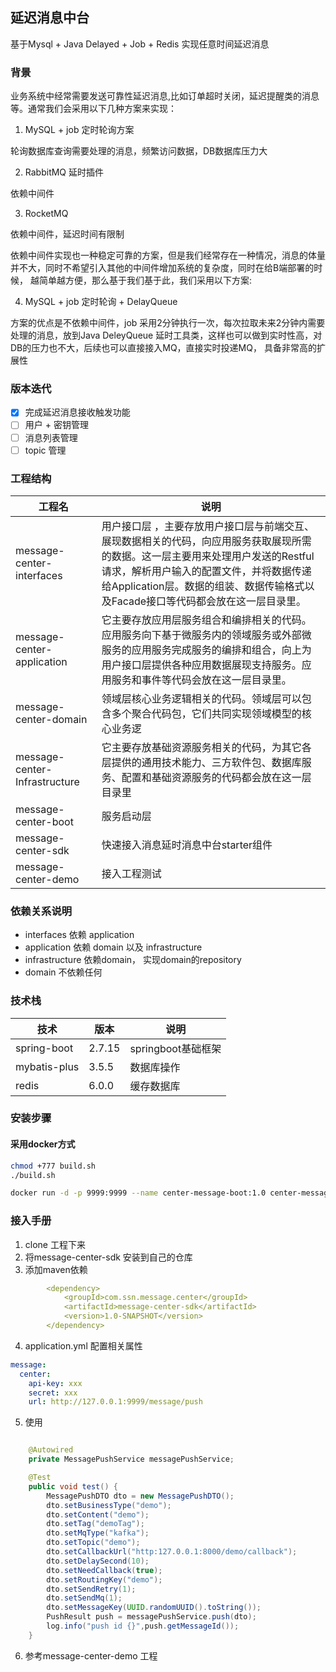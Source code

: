 

## 延迟消息中台

基于Mysql + Java Delayed + Job + Redis 实现任意时间延迟消息

### 背景

业务系统中经常需要发送可靠性延迟消息,比如订单超时关闭，延迟提醒类的消息等。通常我们会采用以下几种方案来实现：

1. MySQL + job 定时轮询方案

轮询数据库查询需要处理的消息，频繁访问数据，DB数据库压力大

2. RabbitMQ 延时插件

依赖中间件

3. RocketMQ

依赖中间件，延迟时间有限制

依赖中间件实现也一种稳定可靠的方案，但是我们经常存在一种情况，消息的体量并不大，同时不希望引入其他的中间件增加系统的复杂度，同时在给B端部署的时候， 越简单越方便，那么基于我们基于此，我们采用以下方案:

4. MySQL + job 定时轮询 + DelayQueue

方案的优点是不依赖中间件，job 采用2分钟执行一次，每次拉取未来2分钟内需要处理的消息，放到Java DeleyQueue 延时工具类，这样也可以做到实时性高，对DB的压力也不大，后续也可以直接接入MQ，直接实时投递MQ， 具备非常高的扩展性

### 版本迭代

- [x] 完成延迟消息接收触发功能
- [ ] 用户 + 密钥管理
- [ ] 消息列表管理
- [ ] topic 管理

### 工程结构

| 工程名                           | 说明                                                                                                                                 |
|-------------------------------|------------------------------------------------------------------------------------------------------------------------------------|
| message-center-interfaces     | 用户接口层 ，主要存放用户接口层与前端交互、展现数据相关的代码，向应用服务获取展现所需的数据。这一层主要用来处理用户发送的Restful请求，解析用户输入的配置文件，并将数据传递给Application层。数据的组装、数据传输格式以及Facade接口等代码都会放在这一层目录里。 |
| message-center-application    | 它主要存放应用层服务组合和编排相关的代码。应用服务向下基于微服务内的领域服务或外部微服务的应用服务完成服务的编排和组合，向上为用户接口层提供各种应用数据展现支持服务。应用服务和事件等代码会放在这一层目录里。                            |                                                                                                                     |
| message-center-domain         | 领域层核心业务逻辑相关的代码。领域层可以包含多个聚合代码包，它们共同实现领域模型的核心业务逻                                                                                     |
| message-center-Infrastructure | 它主要存放基础资源服务相关的代码，为其它各层提供的通用技术能力、三方软件包、数据库服务、配置和基础资源服务的代码都会放在这一层目录里                                                                 |
| message-center-boot           | 服务启动层                                                                                                                              |
 | message-center-sdk| 快速接入消息延时消息中台starter组件|
| message-center-demo| 接入工程测试|


### 依赖关系说明

- interfaces 依赖 application
- application 依赖 domain 以及 infrastructure
- infrastructure 依赖domain， 实现domain的repository
- domain 不依赖任何


### 技术栈

| 技术| 版本| 说明|
|----|----|----|
| spring-boot| 2.7.15| springboot基础框架|
| mybatis-plus| 3.5.5 | 数据库操作|
| redis | 6.0.0 | 缓存数据库|


### 安装步骤

#### 采用docker方式
```bash
chmod +777 build.sh
./build.sh

docker run -d -p 9999:9999 --name center-message-boot:1.0 center-message-boot:1.0
```



### 接入手册

1. clone 工程下来
2. 将message-center-sdk 安装到自己的仓库
3. 添加maven依赖

```yaml
        <dependency>
            <groupId>com.ssn.message.center</groupId>
            <artifactId>message-center-sdk</artifactId>
            <version>1.0-SNAPSHOT</version>
        </dependency>
```

4. application.yml 配置相关属性

```yaml
message:
  center:
    api-key: xxx
    secret: xxx
    url: http://127.0.0.1:9999/message/push
```

5. 使用

```java

    @Autowired
    private MessagePushService messagePushService;

    @Test
    public void test() {
        MessagePushDTO dto = new MessagePushDTO();
        dto.setBusinessType("demo");
        dto.setContent("demo");
        dto.setTag("demoTag");
        dto.setMqType("kafka");
        dto.setTopic("demo");
        dto.setCallbackUrl("http:127.0.0.1:8000/demo/callback");
        dto.setDelaySecond(10);
        dto.setNeedCallback(true);
        dto.setRoutingKey("demo");
        dto.setSendRetry(1);
        dto.setSendMq(1);
        dto.setMessageKey(UUID.randomUUID().toString());
        PushResult push = messagePushService.push(dto);
        log.info("push id {}",push.getMessageId());
    }

```

6. 参考message-center-demo 工程